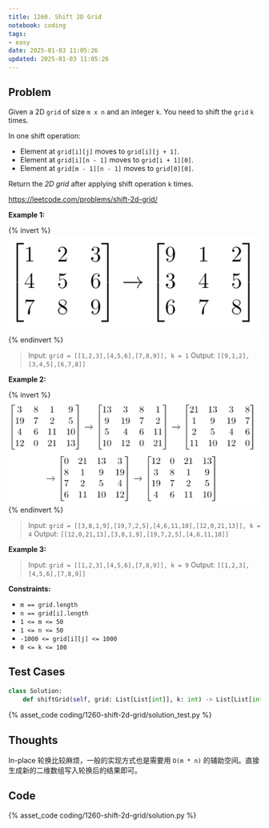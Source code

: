 ```yaml
---
title: 1260. Shift 2D Grid
notebook: coding
tags:
- easy
date: 2025-01-03 11:05:26
updated: 2025-01-03 11:05:26
---
```

## Problem

Given a 2D `grid` of size `m x n` and an integer `k`. You need to shift the `grid` `k` times.

In one shift operation:

- Element at `grid[i][j]` moves to `grid[i][j + 1]`.
- Element at `grid[i][n - 1]` moves to `grid[i + 1][0]`.
- Element at `grid[m - 1][n - 1]` moves to `grid[0][0]`.

Return the _2D grid_ after applying shift operation `k` times.

<https://leetcode.com/problems/shift-2d-grid/>

**Example 1:**

{% invert %}
![case1|400](1260-shift-2d-grid/case1.png)
{% endinvert %}

> Input: `grid = [[1,2,3],[4,5,6],[7,8,9]], k = 1`
> Output: `[[9,1,2],[3,4,5],[6,7,8]]`

**Example 2:**

{% invert %}
![case2|400](1260-shift-2d-grid/case2.png)
{% endinvert %}

> Input: `grid = [[3,8,1,9],[19,7,2,5],[4,6,11,10],[12,0,21,13]], k = 4`
> Output: `[[12,0,21,13],[3,8,1,9],[19,7,2,5],[4,6,11,10]]`

**Example 3:**

> Input: `grid = [[1,2,3],[4,5,6],[7,8,9]], k = 9`
> Output: `[[1,2,3],[4,5,6],[7,8,9]]`

**Constraints:**

- `m == grid.length`
- `n == grid[i].length`
- `1 <= m <= 50`
- `1 <= n <= 50`
- `-1000 <= grid[i][j] <= 1000`
- `0 <= k <= 100`

## Test Cases

``` python
class Solution:
    def shiftGrid(self, grid: List[List[int]], k: int) -> List[List[int]]:
```

{% asset_code coding/1260-shift-2d-grid/solution_test.py %}

## Thoughts

In-place 轮换比较麻烦，一般的实现方式也是需要用 `O(m * n)` 的辅助空间。直接生成新的二维数组写入轮换后的结果即可。

## Code

{% asset_code coding/1260-shift-2d-grid/solution.py %}
